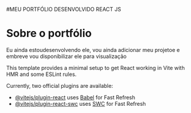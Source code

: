 #MEU PORTFÓLIO DESENVOLVIDO REACT JS

<h1>Sobre o portfólio</h1>
<p>Eu ainda estoudesenvolvendo ele, vou ainda adicionar meu projetoe e embreve vou disponibilizar ele para visualização</p>

This template provides a minimal setup to get React working in Vite with HMR and some ESLint rules.

Currently, two official plugins are available:

- [@vitejs/plugin-react](https://github.com/vitejs/vite-plugin-react/blob/main/packages/plugin-react/README.md) uses [Babel](https://babeljs.io/) for Fast Refresh
- [@vitejs/plugin-react-swc](https://github.com/vitejs/vite-plugin-react-swc) uses [SWC](https://swc.rs/) for Fast Refresh
